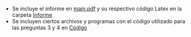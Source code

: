- Se incluye el informe en [main.pdf](Informe/main.pdf) y su respectivo código Latex en la carpeta [Informe](Informe)
- Se incluyen ciertos archivos y programas con el código utilizado para las preguntas 3 y 4 en [Código](Código)
